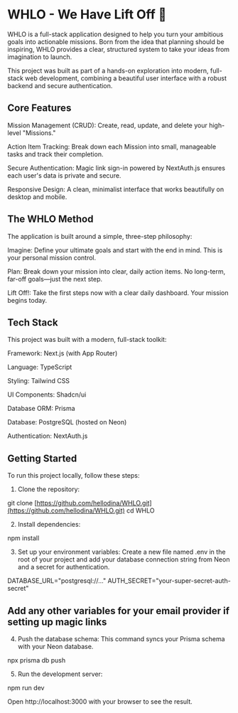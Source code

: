 # WHLO - We Have Lift Off 🚀

WHLO is a full-stack application designed to help you turn your ambitious goals into actionable missions. Born from the idea that planning should be inspiring, WHLO provides a clear, structured system to take your ideas from imagination to launch.

This project was built as part of a hands-on exploration into modern, full-stack web development, combining a beautiful user interface with a robust backend and secure authentication.

## Core Features

Mission Management (CRUD): Create, read, update, and delete your high-level "Missions."

Action Item Tracking: Break down each Mission into small, manageable tasks and track their completion.

Secure Authentication: Magic link sign-in powered by NextAuth.js ensures each user's data is private and secure.

Responsive Design: A clean, minimalist interface that works beautifully on desktop and mobile.

## The WHLO Method

The application is built around a simple, three-step philosophy:

Imagine: Define your ultimate goals and start with the end in mind. This is your personal mission control.

Plan: Break down your mission into clear, daily action items. No long-term, far-off goals—just the next step.

Lift Off!: Take the first steps now with a clear daily dashboard. Your mission begins today.

## Tech Stack

This project was built with a modern, full-stack toolkit:

Framework: Next.js (with App Router)

Language: TypeScript

Styling: Tailwind CSS

UI Components: Shadcn/ui

Database ORM: Prisma

Database: PostgreSQL (hosted on Neon)

Authentication: NextAuth.js

## Getting Started

To run this project locally, follow these steps:

1. Clone the repository:

git clone [https://github.com/hellodina/WHLO.git](https://github.com/hellodina/WHLO.git)
cd WHLO


2. Install dependencies:

npm install


3. Set up your environment variables:
Create a new file named .env in the root of your project and add your database connection string from Neon and a secret for authentication.

DATABASE_URL="postgresql://..."
AUTH_SECRET="your-super-secret-auth-secret"
## Add any other variables for your email provider if setting up magic links


4. Push the database schema:
This command syncs your Prisma schema with your Neon database.

npx prisma db push


5. Run the development server:

npm run dev


Open http://localhost:3000 with your browser to see the result.
